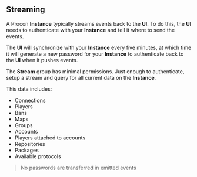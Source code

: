 ## Streaming

A Procon **Instance** typically streams events back to the **UI**. To do this, the **UI** needs to authenticate with your **Instance** and tell it where to send the events.

The **UI** will synchronize with your **Instance** every five minutes, at which time it will generate a new password for your **Instance** to authenticate back to the **UI** when it pushes events.

The **Stream** group has minimal permissions. Just enough to authenticate, setup a stream and query for all current data on the **Instance**.

This data includes:
- Connections
- Players
- Bans
- Maps
- Groups
- Accounts
- Players attached to accounts
- Repositories
- Packages
- Available protocols

> No passwords are transferred in emitted events